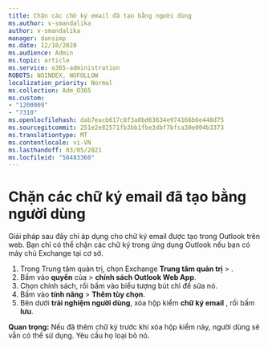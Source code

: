 ```yaml
---
title: Chặn các chữ ký email đã tạo bằng người dùng
ms.author: v-smandalika
author: v-smandalika
manager: dansimp
ms.date: 12/18/2020
ms.audience: Admin
ms.topic: article
ms.service: o365-administration
ROBOTS: NOINDEX, NOFOLLOW
localization_priority: Normal
ms.collection: Adm_O365
ms.custom:
- "1200009"
- "7310"
ms.openlocfilehash: dab7eacb617c8f3a8bd63634e974166b6e448d75
ms.sourcegitcommit: 251e2e82571fb3bb1fbe3dbf7bfca30e004b3373
ms.translationtype: MT
ms.contentlocale: vi-VN
ms.lasthandoff: 03/05/2021
ms.locfileid: "50483360"
---
```

# <a name="block-user-made-email-signatures"></a>Chặn các chữ ký email đã tạo bằng người dùng

Giải pháp sau đây chỉ áp dụng cho chữ ký email được tạo trong Outlook trên web. Bạn chỉ có thể chặn các chữ ký trong ứng dụng Outlook nếu bạn có máy chủ Exchange tại cơ sở.

1. Trong Trung tâm quản trị, chọn Exchange **Trung tâm quản trị**  >  .
2. Bấm vào **quyền** của  >  **chính sách Outlook Web App**.
3. Chọn chính sách, rồi bấm vào biểu tượng bút chì để sửa nó.
4. Bấm vào **tính năng**  >  **Thêm tùy chọn**.
5. Bên dưới **trải nghiệm người dùng**, xóa hộp kiểm **chữ ký email** , rồi bấm **lưu**.

**Quan trọng:** Nếu đã thêm chữ ký trước khi xóa hộp kiểm này, người dùng sẽ vẫn có thể sử dụng. Yêu cầu họ loại bỏ nó.
